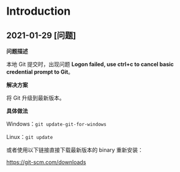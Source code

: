 # Introduction

## 2021-01-29 \[问题\]

**问题描述**

本地 Git 提交时，出现问题 **Logon failed, use ctrl+c to cancel basic credential prompt to Git**。

**解决方案**

将 Git 升级到最新版本。

**具体做法**

Windows：`git update-git-for-windows`

Linux：`git update`

或者使用以下链接直接下载最新版本的 binary 重新安装：

https://git-scm.com/downloads